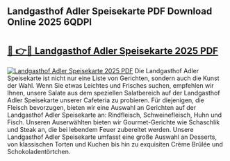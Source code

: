 ## Landgasthof Adler Speisekarte PDF Download Online 2025 6QDPl

# <h2><a href="http://gc5gdja.nevu.top/?p=Landgasthof+Adler+Speisekarte">🔗 👉🔴 Landgasthof Adler Speisekarte 2025 PDF</a></h2>

[![Landgasthof Adler Speisekarte 2025 PDF](https://i.imgur.com/dBaPXMq.png)](http://gc5gdja.nevu.top/?p=Landgasthof+Adler+Speisekarte)
Die Landgasthof Adler Speisekarte ist nicht nur eine Liste von Gerichten, sondern auch die Kunst der Wahl. Wenn Sie etwas Leichtes und Frisches suchen, empfehlen wir Ihnen, unsere Salate aus dem speziellen Salatbereich auf der Landgasthof Adler Speisekarte unserer Cafeteria zu probieren. Für diejenigen, die Fleisch bevorzugen, bieten wir eine Auswahl an Gerichten auf der Landgasthof Adler Speisekarte an: Rindfleisch, Schweinefleisch, Huhn und Fisch. Unseren Auserwählten bieten wir Gourmet-Gerichte wie Schaschlik und Steak an, die bei lebendem Feuer zubereitet werden. Unsere Landgasthof Adler Speisekarte umfasst eine große Auswahl an Desserts, von klassischen Torten und Kuchen bis hin zu exquisiten Crème Brûlée und Schokoladentörtchen.
